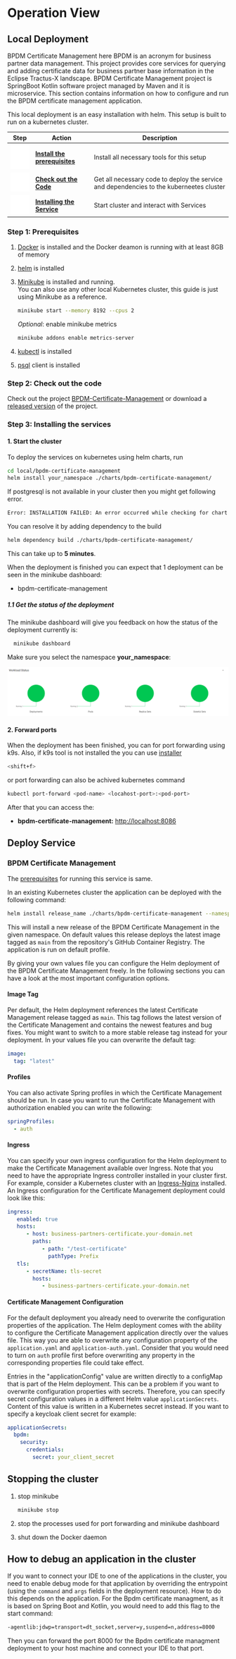 # Operation View

## Local Deployment

BPDM Certificate Management here BPDM is an acronym for business partner data management.
This project provides core services for querying and adding certificate data for business partner base information in the Eclipse Tractus-X landscape. BPDM Certificate Management project is SpringBoot Kotlin software project managed by Maven and it is microservice. This section contains information on how to configure and run the BPDM certificate management application.

This local deployment is an easy installation with helm. This setup is built to run on a kubernetes cluster.

| Step                                | Action                              | Description                                                             |
|-------------------------------------|-------------------------------------|-------------------------------------------------------------------------|
| ![arrow down](./img/arrow_down.png) | **[Install the prerequisites](#step-1-prerequisites)**| Install all necessary tools for this setup                                     |
| ![vector](./img/vector.png)         | **[Check out the Code](#step-2-check-out-the-code)**               | Get all necessary code to deploy the service and dependencies to the kuberneetes cluster|
| ![check](./img/check.png)           | **[Installing the Service](#step-3-installing-the-services)**|Start cluster and interact with Services |

### Step 1: Prerequisites

1. [Docker](https://docs.docker.com/get-docker/) is installed and the Docker deamon is running with at least 8GB of memory
2. [helm](https://helm.sh/docs/intro/install/) is installed
3. [Minikube](https://minikube.sigs.k8s.io/docs/start/) is installed and running.  
   You can also use any other local Kubernetes cluster, this guide is just using Minikube as a reference.

   ```bash
   minikube start --memory 8192 --cpus 2 
   ```

   _Optional_: enable minikube metrics

   ```bash
   minikube addons enable metrics-server
   ```

4. [kubectl](https://kubernetes.io/docs/tasks/tools/) is installed
5. [psql](https://www.compose.com/articles/postgresql-tips-installing-the-postgresql-client/) client is installed

### Step 2: Check out the code

Check out the project [BPDM-Certificate-Management](https://github.com/eclipse-tractusx/bpdm-certificate-management) or download a [released version](https://github.com/eclipse-tractusx/bpdm-certificate-management/releases) of the project.

### Step 3: Installing the services

#### 1. Start the cluster

To deploy the services on kubernetes using helm charts, run

```bash
cd local/bpdm-certificate-management
helm install your_namespace ./charts/bpdm-certificate-management/
```

If postgresql is not available in your cluster then you might get following error.

```bash
Error: INSTALLATION FAILED: An error occurred while checking for chart dependencies. You may need to run `helm dependency build` to fetch missing dependencies: found in Chart.yaml, but missing in charts/ directory: opensearch, postgresql
```

You can resolve it by adding dependency to the build

```bash
helm dependency build ./charts/bpdm-certificate-management/
```

This can take up to **5 minutes**.

When the deployment is finished you can expect that 1 deployment can be seen in the minikube dashboard:

* bpdm-certificate-management

##### 1.1 Get the status of the deployment

The minikube dashboard will give you feedback on how the status of the deployment currently is:

```bash
  minikube dashboard 
```

Make sure you select the namespace **your_namespace**:

![expected status](./img/Certificate_Minikube_dashboard.png)

#### 2. Forward ports

When the deployment has been finished, you can for port forwarding using k9s. Also, if k9s tool is not installed the you can use [installer](https://k9scli.io/topics/install/)

```bash
<shift+f>
```

or port forwarding can also be achived kubernetes command

```bash
kubectl port-forward <pod-name> <locahost-port>:<pod-port>
```

After that you can access the:

* **bpdm-certificate-management:** [http://localhost:8086](http://localhost:8083)

## Deploy Service

### BPDM Certificate Management

The [prerequisites](#step-1-prerequisites) for running this service is same.

In an existing Kubernetes cluster the application can be deployed with the following command:

```bash
helm install release_name ./charts/bpdm-certificate-management --namespace your_namespace -f /path/to/my_release-values.yaml
```

This will install a new release of the BPDM Certificate Management in the given namespace.
On default values this release deploys the latest image tagged as `main` from the repository's GitHub Container Registry.
The application is run on default profile.

By giving your own values file you can configure the Helm deployment of the BPDM Certificate Management freely.
In the following sections you can have a look at the most important configuration options.

#### Image Tag

Per default, the Helm deployment references the latest Certificate Management release tagged as `main`.
This tag follows the latest version of the Certificate Management and contains the newest features and bug fixes.
You might want to switch to a more stable release tag instead for your deployment.
In your values file you can overwrite the default tag:

```yaml
image:
  tag: "latest"
```

#### Profiles

You can also activate Spring profiles in which the Certificate Management should be run.
In case you want to run the Certificate Management with authorization enabled you can write the following:

```yaml
springProfiles:
  - auth
```

#### Ingress

You can specify your own ingress configuration for the Helm deployment to make the Certificate Management available over Ingress.
Note that you need to have the appropriate Ingress controller installed in your cluster first.
For example, consider a Kubernetes cluster with an [Ingress-Nginx](https://kubernetes.github.io/ingress-nginx/) installed.
An Ingress configuration for the Certificate Management deployment could look like this:

```yaml
ingress:
   enabled: true
   hosts:
      - host: business-partners-certificate.your-domain.net
        paths:
           - path: "/test-certificate"
             pathType: Prefix
   tls:
      - secretName: tls-secret
        hosts:
           - business-partners-certificate.your-domain.net
```

#### Certificate Management Configuration

For the default deployment you already need to overwrite the configuration properties of the application.
The Helm deployment comes with the ability to configure the Certificate Management application directly over the values file.
This way you are able to overwrite any configuration property of the `application.yaml` and `application-auth.yaml`.
Consider that you would need to turn on `auth` profile first before overwriting any property in the corresponding properties file could take
effect.

Entries in the "applicationConfig" value are written directly to a configMap that is part of the Helm deployment.
This can be a problem if you want to overwrite configuration properties with secrets.
Therefore, you can specify secret configuration values in a different Helm value `applicationSecrets`.
Content of this value is written in a Kubernetes secret instead.
If you want to specify a keycloak client secret for example:

```yaml
applicationSecrets:
  bpdm:
    security:
      credentials:
        secret: your_client_secret
```

## Stopping the cluster

1. stop minikube

    ```bash
    minikube stop
    ```

2. stop the processes used for port forwarding and minikube dashboard
3. shut down the Docker daemon

## How to debug an application in the cluster

If you want to connect your IDE to one of the applications in the cluster, you need to enable debug mode for that application by overriding the entrypoint (using the `command` and `args` fields in the deployment resource). How to do this depends on the application. For the Bpdm certificate managment, as it is based on Spring Boot and Kotlin, you would need to add this flag to the start command:

```bash
-agentlib:jdwp=transport=dt_socket,server=y,suspend=n,address=8000
```

Then you can forward the port 8000 for the Bpdm certificate managment deployment to your host machine and connect your IDE to that port.
